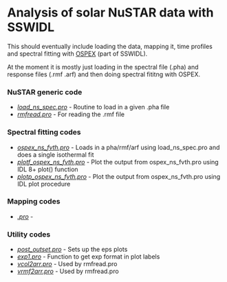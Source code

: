 # Analysis of solar NuSTAR data with SSWIDL

This should eventually include loading the data, mapping it, time profiles and spectral fitting with [OSPEX](https://hesperia.gsfc.nasa.gov/ssw/packages/spex/doc/ospex_explanation.htm) (part of SSWIDL).

At the moment it is mostly just loading in the spectral file (.pha) and response files (.rmf .arf) and then doing spectral fititng with OSPEX.

### NuSTAR generic code

* [*load_ns_spec.pro*](https://github.com/ianan/nsigh/blob/master/idl/load_ns_spec.pro) - Routine to load in a given .pha file
* [*rmfread.pro*](https://github.com/ianan/nsigh/blob/master/idl/rmfread.pro) - For reading the .rmf file


### Spectral fitting codes

* [*ospex_ns_fvth.pro*](https://github.com/ianan/nsigh/blob/master/idl/post_outset.pro) - Loads in a pha/rmf/arf using load_ns_spec.pro and does a single isothermal fit
* [*plotf_ospex_ns_fvth.pro*](https://github.com/ianan/nsigh/blob/master/idl/post_outset.pro) - Plot the output from ospex_ns_fvth.pro using IDL 8+ plot() function
* [*plotp_ospex_ns_fvth.pro*](https://github.com/ianan/nsigh/blob/master/idl/post_outset.pro) - Plot the output from ospex_ns_fvth.pro using IDL plot procedure

### Mapping codes

* [*.pro*](https://github.com/ianan/nsigh/blob/master/idl/.pro) - 

### Utility codes

* [*post_outset.pro*](https://github.com/ianan/nsigh/blob/master/idl/post_outset.pro) - Sets up the eps plots
* [*exp1.pro*](https://github.com/ianan/nsigh/blob/master/idl/exp1.pro) - Function to get exp format in plot labels
* [*vcol2arr.pro*](https://github.com/ianan/nsigh/blob/master/idl/vcol2arr.pro) - Used by rmfread.pro
* [*vrmf2arr.pro*](https://github.com/ianan/nsigh/blob/master/idl/vrmf2arr.pro) - Used by rmfread.pro
